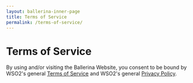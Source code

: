 ```yaml
---
layout: ballerina-inner-page
title: Terms of Service
permalink: /terms-of-service/
---
```


<style>
.cBlallerina-io-docs-left-nav-container {
display:none;

}
#iBallerinaFooter {
	background: #eeeeee;
	padding: 40px 0;
	position: absolute;
	width: 100%;
	bottom: 0;
}
</style>

# Terms of Service

By using and/or visiting the Ballerina Website, you consent to be bound by WSO2's general [Terms of Service](https://wso2.com/terms-of-use) and WSO2's general [Privacy Policy](https://wso2.com/privacy-policy).
